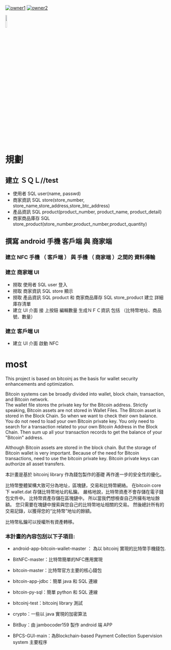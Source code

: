 [![owner1](https://img.shields.io/badge/Powered%20by-PW--Chen-blue.svg?style=flat)](https://github.com/PW-Chen)
[![owner2](https://img.shields.io/badge/Powered%20by-jambocoder159-blue.svg?style=flat)](https://github.com/jambocoder159)

<img src="https://raw.githubusercontent.com/PW-Chen/most/master/image/Bitcoin_Logo.png?token=AVzoQns6go-OTbnwDE95x-tGhanEvABAks5Y33SVwA%3D%3D" width="10%" height="10%">     

# 規劃
## 建立 ＳＱＬ//test
* 使用者 SQL user(name, passwd)
* 商家資訊 SQL store(store_number, store_name,store_address,store_btc_address)
* 產品資訊 SQL product(product_number, product_name, product_detail)
* 商家商品庫存 SQL store_product(store_number,product_number,product_quantity)

## 撰寫 android 手機 客戶端 與  商家端
### 建立 NFC 手機 （ 客戶端 ） 與 手機 （ 商家端 ）之間的 資料傳輸
### 建立 商家端 UI
* 撈取 使用者 SQL user 登入
* 撈取 商家資訊 SQL store 顯示
* 撈取 產品資訊 SQL product 和 商家商品庫存 SQL store_product 建立 詳細庫存清單
* 建立 UI 介面  接 上按鈕 編輯數量  生成ＮＦＣ資訊 包括 （比特幣地址、商品號、數量）

### 建立 客戶端 UI
* 建立 UI 介面  啟動 NFC     

# most
This project is based on bitcoinj as the basis for wallet security enhancements and optimization.

Bitcoin systems can be broadly divided into wallet, block chain, transaction, and Bitcoin network. 	
The wallet file stores the private key for the Bitcoin address. Strictly speaking, Bitcoin assets are not stored in Wallet Files. The Bitcoin asset is stored in the Block Chain. So when we want to check their own balance. You do not need to load your own Bitcoin private key. You only need to search for a transaction related to your own Bitcoin Address in the Block Chain. Then sum up all your transaction records to get the balance of your "Bitcoin" address.

Although Bitcoin assets are stored in the block chain. But the storage of Bitcoin wallet is very important. Because of the need for Bitcoin transactions, need to use the bitcoin private key. Bitcoin private keys can authorize all asset transfers.

本計畫是基於 bitcoinj library 作為錢包製作的基礎 再作進一步的安全性的優化。

比特幣整體架構大致可分為地址，區塊鏈，交易和比特幣網絡。
在bitcoin core 下 wallet.dat 存儲比特幣地址的私鑰。 嚴格地說，比特幣資產不會存儲在電子錢包文件中。 比特幣資產存儲在區塊鏈中。 所以當我們想檢查自己所擁有地址餘額。  您只需要在塊鏈中搜索與您自己的比特幣地址相關的交易。 然後總計所有的交易記錄，以獲得您的“比特幣”地址的餘額。

比特幣私鑰可以授權所有資產轉移。



### 本計畫的內容包刮以下子項目:

 * android-app-bitcoin-wallet-master ： 為以 bitcoinj 實現的比特幣手機錢包.

 * BitNFC-master：比特幣簡單的NFC應用實現

 * bitcoin-master：比特幣官方主要的核心錢包

 * bitcoin-app-jdbc：簡單 java 和 SQL 連線

 * bitcoin-py-sql：簡單 python 和 SQL 連線

 * bitcoinj-test：bitcoinj library 測試

 * crypto：一些以 java 實現的加密算法

 * BitBuy：由 jambocoder159 製作 android 端 APP

 * BPCS-GUI-main：為Blockchain-based Payment Collection Supervision system 主要程序
